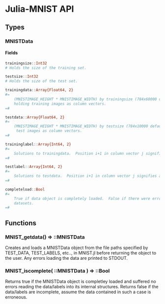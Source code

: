 Julia-MNIST API
==================


Types
-----

### MNISTData

#### Fields

```julia
trainingsize::Int32
# Holds the size of the training set.
```

```julia
testsize::Int32
# Holds the size of the test set.
```

```julia
trainingdata::Array{Float64, 2}
#= 
	(MNISTIMAGE_HEIGHT * MNISTIMAGE_WIDTH) by trainingsize (784x60000 default) array
	holding training images as column vectors.
=#
```

```julia
testdata::Array{Float64, 2}
#= 
	(MNISTIMAGE_HEIGHT * MNISTIMAGE_WIDTH) by testsize (784x10000 default) matrix holding
	 test images as column vectors.
=#
```

```julia
traininglabel::Array{Int64, 2}
#= 
	Solutions to trainingdata.  Position i+1 in column vector j signifies a solution of i for image j.
=#
```

```julia
testlabel::Array{Int64, 2}
#= 
	Solutions to testdata.  Position i+1 in column vector j signifies a solution of i for image j.
=#
```

```julia
completeload::Bool
#= 
	True if data object is completely loaded.  False if there were errors loading when loading 
	datasets.
=#
```



Functions
---------

### MNIST_getdata() => ::MNISTData

Creates and loads a MNISTData object from the file paths specified by TEST_DATA, TEST_LABELS, etc.., in MNIST.jl before returning the object to the user.  Any errors loading the data are printed to STDOUT.


### MNIST_iscomplete( ::MNISTData ) => ::Bool

Returns true if the MNISTData object is completley loaded and suffered no errors reading the data/labels into its internal structures.  Returns false if the data/labels are incomplete, assume the data contained in such a case is erroneous.




